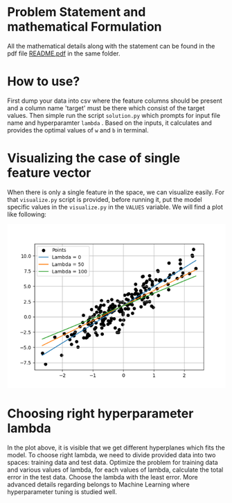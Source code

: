 # Problem Statement and mathematical Formulation

All the mathematical details along with the statement can be found in the pdf file [README.pdf](https://github.com/sineshashi/ConvexOptimization/blob/main/linear_regression_with_ridge_regularization/README.pdf) in the same folder.

# How to use?

First dump your data into csv where the feature columns should be present and a column name 'target' must be there which consist of the target values. Then simple run the script `solution.py` which prompts for input file name and hyperparamter `lambda` . Based on the inputs, it calculates and provides the optimal values of `w` and `b` in terminal.

# Visualizing the case of single feature vector

When there is only a single feature in the space, we can visualize easily. For that `visualize.py` script is provided, before running it, put the model specific values in the `visualize.py` in the `VALUES` variable. We will find a plot like following:

![1717872946038](image/README/1717872946038.png)

# Choosing right hyperparameter lambda

In the plot above, it is visible that we get different hyperplanes which fits the model. To choose right lambda, we need to divide provided data into two spaces: training data and test data. Optimize the problem for training data and various values of lambda, for each values of lambda, calculate the total error in the test data. Choose the lambda with the least error. More advanced details regarding belongs to Machine Learning where hyperparameter tuning is studied well.
